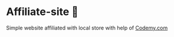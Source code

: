 # Affiliate-site :money_mouth_face:                                                                                                                                                                                                                              
Simple website affiliated with local store
 with help of <a href="http://johnelder.com/">Codemy.com</a>
